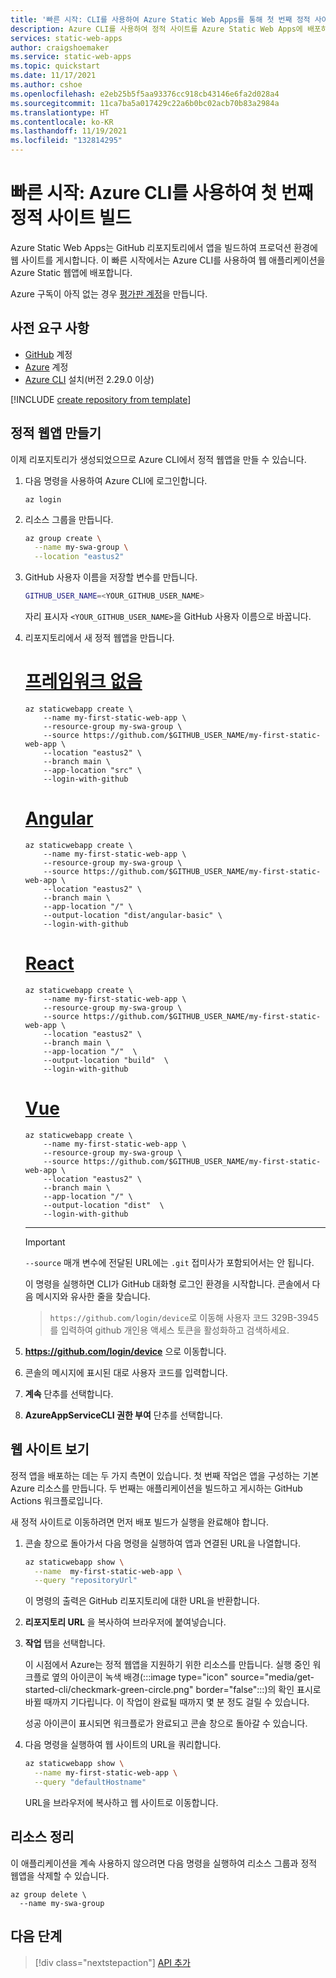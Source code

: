 ```yaml
---
title: '빠른 시작: CLI를 사용하여 Azure Static Web Apps를 통해 첫 번째 정적 사이트 빌드'
description: Azure CLI를 사용하여 정적 사이트를 Azure Static Web Apps에 배포하는 방법을 알아봅니다.
services: static-web-apps
author: craigshoemaker
ms.service: static-web-apps
ms.topic: quickstart
ms.date: 11/17/2021
ms.author: cshoe
ms.openlocfilehash: e2eb25b5f5aa93376cc918cb43146e6fa2d028a4
ms.sourcegitcommit: 11ca7ba5a017429c22a6b0bc02acb70b83a2984a
ms.translationtype: HT
ms.contentlocale: ko-KR
ms.lasthandoff: 11/19/2021
ms.locfileid: "132814295"
---
```

# <a name="quickstart-building-your-first-static-site-using-the-azure-cli"></a>빠른 시작: Azure CLI를 사용하여 첫 번째 정적 사이트 빌드

Azure Static Web Apps는 GitHub 리포지토리에서 앱을 빌드하여 프로덕션 환경에 웹 사이트를 게시합니다. 이 빠른 시작에서는 Azure CLI를 사용하여 웹 애플리케이션을 Azure Static 웹앱에 배포합니다.

Azure 구독이 아직 없는 경우 [평가판 계정](https://azure.microsoft.com/free)을 만듭니다.

## <a name="prerequisites"></a>사전 요구 사항

- [GitHub](https://github.com) 계정
- [Azure](https://portal.azure.com) 계정
- [Azure CLI](/cli/azure/install-azure-cli) 설치(버전 2.29.0 이상)

[!INCLUDE [create repository from template](../../includes/static-web-apps-get-started-create-repo.md)]

## <a name="create-a-static-web-app"></a>정적 웹앱 만들기

이제 리포지토리가 생성되었으므로 Azure CLI에서 정적 웹앱을 만들 수 있습니다.

1. 다음 명령을 사용하여 Azure CLI에 로그인합니다.

    ```azurecli
    az login
    ```

1. 리소스 그룹을 만듭니다.

    ```bash
    az group create \
      --name my-swa-group \
      --location "eastus2"
    ```

1. GitHub 사용자 이름을 저장할 변수를 만듭니다.

    ```bash
    GITHUB_USER_NAME=<YOUR_GITHUB_USER_NAME>
    ```

    자리 표시자 `<YOUR_GITHUB_USER_NAME>`을 GitHub 사용자 이름으로 바꿉니다.

1. 리포지토리에서 새 정적 웹앱을 만듭니다.

    # <a name="no-framework"></a>[프레임워크 없음](#tab/vanilla-javascript)

    ```azurecli
    az staticwebapp create \
        --name my-first-static-web-app \
        --resource-group my-swa-group \
        --source https://github.com/$GITHUB_USER_NAME/my-first-static-web-app \
        --location "eastus2" \
        --branch main \
        --app-location "src" \
        --login-with-github
    ```

    # <a name="angular"></a>[Angular](#tab/angular)

    ```azurecli
    az staticwebapp create \
        --name my-first-static-web-app \
        --resource-group my-swa-group \
        --source https://github.com/$GITHUB_USER_NAME/my-first-static-web-app \
        --location "eastus2" \
        --branch main \
        --app-location "/" \
        --output-location "dist/angular-basic" \
        --login-with-github
    ```

    # <a name="react"></a>[React](#tab/react)

    ```azurecli
    az staticwebapp create \
        --name my-first-static-web-app \
        --resource-group my-swa-group \
        --source https://github.com/$GITHUB_USER_NAME/my-first-static-web-app \
        --location "eastus2" \
        --branch main \
        --app-location "/"  \
        --output-location "build"  \
        --login-with-github
    ```

    # <a name="vue"></a>[Vue](#tab/vue)

    ```azurecli
    az staticwebapp create \
        --name my-first-static-web-app \
        --resource-group my-swa-group \
        --source https://github.com/$GITHUB_USER_NAME/my-first-static-web-app \
        --location "eastus2" \
        --branch main \
        --app-location "/" \
        --output-location "dist"  \
        --login-with-github
    ```

    ---

    > [!IMPORTANT]
    > `--source` 매개 변수에 전달된 URL에는 `.git` 접미사가 포함되어서는 안 됩니다.

    이 명령을 실행하면 CLI가 GitHub 대화형 로그인 환경을 시작합니다. 콘솔에서 다음 메시지와 유사한 줄을 찾습니다.

    > `https://github.com/login/device`로 이동해 사용자 코드 329B-3945를 입력하여 github 개인용 액세스 토큰을 활성화하고 검색하세요.

1. **https://github.com/login/device** 으로 이동합니다.

1. 콘솔의 메시지에 표시된 대로 사용자 코드를 입력합니다.

1. **계속** 단추를 선택합니다.

1. **AzureAppServiceCLI 권한 부여** 단추를 선택합니다.

## <a name="view-the-website"></a>웹 사이트 보기

정적 앱을 배포하는 데는 두 가지 측면이 있습니다. 첫 번째 작업은 앱을 구성하는 기본 Azure 리소스를 만듭니다. 두 번째는 애플리케이션을 빌드하고 게시하는 GitHub Actions 워크플로입니다.

새 정적 사이트로 이동하려면 먼저 배포 빌드가 실행을 완료해야 합니다.

1. 콘솔 창으로 돌아가서 다음 명령을 실행하여 앱과 연결된 URL을 나열합니다.

    ```bash
    az staticwebapp show \
      --name  my-first-static-web-app \
      --query "repositoryUrl"
    ```

    이 명령의 출력은 GitHub 리포지토리에 대한 URL을 반환합니다.

1. **리포지토리 URL** 을 복사하여 브라우저에 붙여넣습니다.

1. **작업** 탭을 선택합니다.

    이 시점에서 Azure는 정적 웹앱을 지원하기 위한 리소스를 만듭니다. 실행 중인 워크플로 옆의 아이콘이 녹색 배경(:::image type="icon" source="media/get-started-cli/checkmark-green-circle.png" border="false":::)의 확인 표시로 바뀔 때까지 기다립니다. 이 작업이 완료될 때까지 몇 분 정도 걸릴 수 있습니다.

    성공 아이콘이 표시되면 워크플로가 완료되고 콘솔 창으로 돌아갈 수 있습니다.

1. 다음 명령을 실행하여 웹 사이트의 URL을 쿼리합니다.

    ```bash
    az staticwebapp show \
      --name my-first-static-web-app \
      --query "defaultHostname"
    ```

    URL을 브라우저에 복사하고 웹 사이트로 이동합니다.

## <a name="clean-up-resources"></a>리소스 정리

이 애플리케이션을 계속 사용하지 않으려면 다음 명령을 실행하여 리소스 그룹과 정적 웹앱을 삭제할 수 있습니다.

```azurecli
az group delete \
  --name my-swa-group
```

## <a name="next-steps"></a>다음 단계

> [!div class="nextstepaction"]
> [API 추가](add-api.md)
